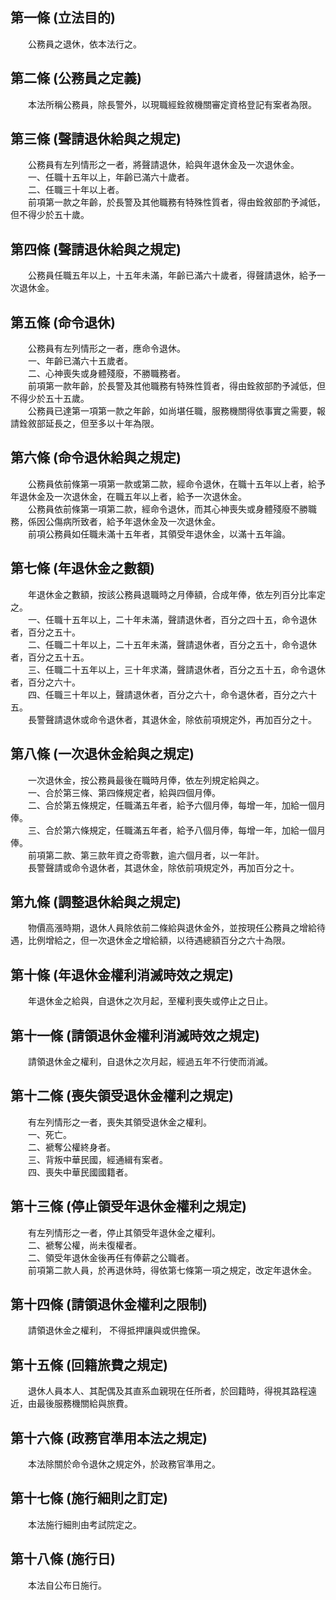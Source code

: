第一條 (立法目的)
-----------------
　　公務員之退休，依本法行之。  


第二條 (公務員之定義)
---------------------
　　本法所稱公務員，除長警外，以現職經銓敘機關審定資格登記有案者為限。  


第三條 (聲請退休給與之規定)
---------------------------
　　公務員有左列情形之一者，將聲請退休，給與年退休金及一次退休金。  
　　一、任職十五年以上，年齡已滿六十歲者。  
　　二、任職三十年以上者。  
　　前項第一款之年齡，於長警及其他職務有特殊性質者，得由銓敘部酌予減低，但不得少於五十歲。  


第四條 (聲請退休給與之規定)
---------------------------
　　公務員任職五年以上，十五年未滿，年齡已滿六十歲者，得聲請退休，給予一次退休金。  


第五條 (命令退休)
-----------------
　　公務員有左列情形之一者，應命令退休。  
　　一、年齡已滿六十五歲者。  
　　二、心神喪失或身體殘廢，不勝職務者。  
　　前項第一款年齡，於長警及其他職務有特殊性質者，得由銓敘部酌予減低，但不得少於五十五歲。  
　　公務員已達第一項第一款之年齡，如尚堪任職，服務機關得依事實之需要，報請銓敘部延長之，但至多以十年為限。  


第六條 (命令退休給與之規定)
---------------------------
　　公務員依前條第一項第一款或第二款，經命令退休，在職十五年以上者，給予年退休金及一次退休金，在職五年以上者，給予一次退休金。  
　　公務員依前條第一項第二款，經命令退休，而其心神喪失或身體殘廢不勝職務，係因公傷病所致者，給予年退休金及一次退休金。  
　　前項公務員如任職未滿十五年者，其領受年退休金，以滿十五年論。  


第七條 (年退休金之數額)
-----------------------
　　年退休金之數額，按該公務員退職時之月俸額，合成年俸，依左列百分比率定之。  
　　一、任職十五年以上，二十年未滿，聲請退休者，百分之四十五，命令退休者，百分之五十。  
　　二、任職二十年以上，二十五年未滿，聲請退休者，百分之五十，命令退休者，百分之五十五。  
　　三、任職二十五年以上，三十年求滿，聲請退休者，百分之五十五，命令退休者，百分之六十。  
　　四、任職三十年以上，聲請退休者，百分之六十，命令退休者，百分之六十五。  
　　長警聲請退休或命令退休者，其退休金，除依前項規定外，再加百分之十。  


第八條 (一次退休金給與之規定)
-----------------------------
　　一次退休金，按公務員最後在職時月俸，依左列規定給與之。  
　　一、合於第三條、第四條規定者，給與四個月俸。  
　　二、合於第五條規定，任職滿五年者，給予六個月俸，每增一年，加給一個月俸。  
　　三、合於第六條規定，任職滿五年者，給予八個月俸，每增一年，加給一個月俸。  
　　前項第二款、第三款年資之奇零數，逾六個月者，以一年計。  
　　長警聲請或命令退休者，其退休金，除依前項規定外，再加百分之十。  


第九條 (調整退休給與之規定)
---------------------------
　　物價高漲時期，退休人員除依前二條給與退休金外，並按現任公務員之增給待遇，比例增給之，但一次退休金之增給額，以待遇總額百分之六十為限。  


第十條 (年退休金權利消滅時效之規定)
-----------------------------------
　　年退休金之給與，自退休之次月起，至權利喪失或停止之日止。  


第十一條 (請領退休金權利消滅時效之規定)
---------------------------------------
　　請領退休金之權利，自退休之次月起，經過五年不行使而消滅。  


第十二條 (喪失領受退休金權利之規定)
-----------------------------------
　　有左列情形之一者，喪失其領受退休金之權利。  
　　一、死亡。  
　　二、褫奪公權終身者。  
　　三、背叛中華民國，經通緝有案者。  
　　四、喪失中華民國國籍者。  


第十三條 (停止領受年退休金權利之規定)
-------------------------------------
　　有左列情形之一者，停止其領受年退休金之權利。  
　　二、褫奪公權，尚未復權者。  
　　二、領受年退休金後再任有俸薪之公職者。  
　　前項第二款人員，於再退休時，得依第七條第一項之規定，改定年退休金。  


第十四條 (請領退休金權利之限制)
-------------------------------
　　請領退休金之權利， 不得抵押讓與或供擔保。  


第十五條 (回籍旅費之規定)
-------------------------
　　退休人員本人、其配偶及其直系血親現在任所者，於回籍時，得視其路程遠近，由最後服務機關給與旅費。  


第十六條 (政務官準用本法之規定)
-------------------------------
　　本法除關於命令退休之規定外，於政務官準用之。  


第十七條 (施行細則之訂定)
-------------------------
　　本法施行細則由考試院定之。  


第十八條 (施行日)
-----------------
　　本法自公布日施行。